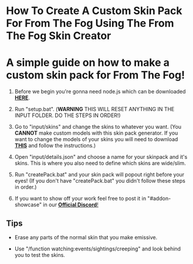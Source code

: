 # **How To Create A Custom Skin Pack For From The Fog Using The From The Fog Skin Creator**

# A simple guide on how to make a custom skin pack for From The Fog!

1. Before we begin you're gonna need node.js which can be downloaded [**HERE**](https://nodejs.org/en/).

2. Run "setup.bat". (**WARNING** THIS WILL RESET ANYTHING IN THE INPUT FOLDER. DO THE STEPS IN ORDER!)

3. Go to "input/skins" and change the skins to whatever you want. (You **CANNOT** make custom models with this skin pack generator. If you want to change the models of your skins you will need to download [**THIS**](https://lunareclipse.studio/dl/From-The-Fog-Custom-Skin-Template.zip) and follow the instructions.)

4. Open "input/details.json" and choose a name for your skinpack and it's skins. This is where you also need to define which skins are wide/slim.

5. Run "createPack.bat" and your skin pack will popout right before your eyes! (If you don't have "createPack.bat" you didn't follow these steps in order.)

6. If you want to show off your work feel free to post it in "#addon-showcase" in our [**Official Discord**!](https://discord.lunareclipse.studio)

## **Tips**

- Erase any parts of the normal skin that you make emissive.

- Use "/function watching:events/sightings/creeping" and look behind you to test the skins.